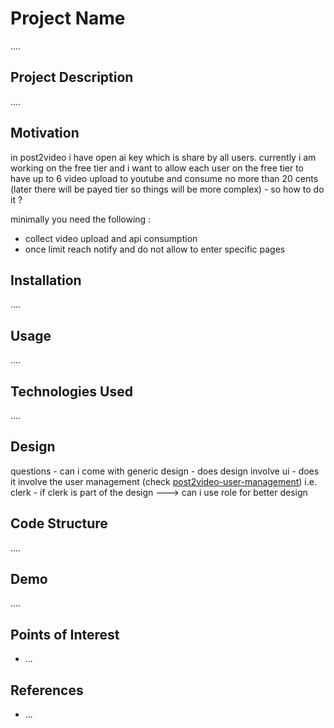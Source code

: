<h1>Project Name</h1>
....



<h2>Project Description</h2>
....

<h2>Motivation</h2>
in post2video i have open ai key which is share by all users. currently i am working on the free tier and i want to allow each user on the free tier to have up to 6 video upload to youtube and consume no more than 20 cents (later there will be payed tier so things will be more complex) - so how to do it ? 

minimally you need the following :
- collect video upload and api consumption
- once limit reach notify and do not allow to enter specific pages

<h2>Installation</h2>
....


<h2>Usage</h2>
....


<h2>Technologies Used</h2>
....


<h2>Design</h2>
questions
- can i come with generic design
- does design involve ui 
- does it involve the user management (check <a href='https://github.com/NathanKr/post2video-user-management'>post2video-user-management</a>) i.e. clerk
- if clerk is part of the design ---> can i use role for better design


<h2>Code Structure</h2>
....

<h2>Demo</h2>
....

<h2>Points of Interest</h2>
<ul>
    <li>...</li>
   
</ul>

<h2>References</h2>
<ul>
    <li>...</li>
   
</ul>


